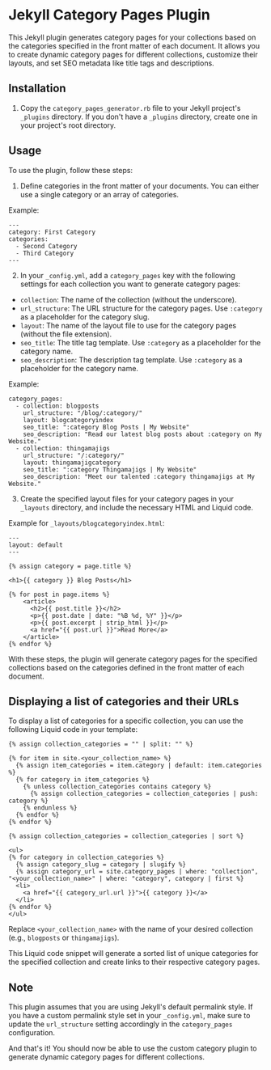 # Jekyll Category Pages Plugin

This Jekyll plugin generates category pages for your collections based on the categories specified in the front matter of each document. It allows you to create dynamic category pages for different collections, customize their layouts, and set SEO metadata like title tags and descriptions.

## Installation

1. Copy the `category_pages_generator.rb` file to your Jekyll project's `_plugins` directory. If you don't have a `_plugins` directory, create one in your project's root directory.

## Usage

To use the plugin, follow these steps:

1. Define categories in the front matter of your documents. You can either use a single category or an array of categories.

Example:

```
---
category: First Category
categories:
  - Second Category
  - Third Category
---
```

2. In your `_config.yml`, add a `category_pages` key with the following settings for each collection you want to generate category pages:

- `collection`: The name of the collection (without the underscore).
- `url_structure`: The URL structure for the category pages. Use `:category` as a placeholder for the category slug.
- `layout`: The name of the layout file to use for the category pages (without the file extension).
- `seo_title`: The title tag template. Use `:category` as a placeholder for the category name.
- `seo_description`: The description tag template. Use `:category` as a placeholder for the category name.

Example:

```
category_pages:
  - collection: blogposts
    url_structure: "/blog/:category/"
    layout: blogcategoryindex
    seo_title: ":category Blog Posts | My Website"
    seo_description: "Read our latest blog posts about :category on My Website."
  - collection: thingamajigs
    url_structure: "/:category/"
    layout: thingamajigcategory
    seo_title: ":category Thingamajigs | My Website"
    seo_description: "Meet our talented :category thingamajigs at My Website."
```

3. Create the specified layout files for your category pages in your `_layouts` directory, and include the necessary HTML and Liquid code.

Example for `_layouts/blogcategoryindex.html`:

```
---
layout: default
---

{% assign category = page.title %}

<h1>{{ category }} Blog Posts</h1>

{% for post in page.items %}
    <article>
      <h2>{{ post.title }}</h2>
      <p>{{ post.date | date: "%B %d, %Y" }}</p>
      <p>{{ post.excerpt | strip_html }}</p>
      <a href="{{ post.url }}">Read More</a>
    </article>
{% endfor %}
```

With these steps, the plugin will generate category pages for the specified collections based on the categories defined in the front matter of each document.

## Displaying a list of categories and their URLs

To display a list of categories for a specific collection, you can use the following Liquid code in your template:

```
{% assign collection_categories = "" | split: "" %}

{% for item in site.<your_collection_name> %}
  {% assign item_categories = item.category | default: item.categories %}
  {% for category in item_categories %}
    {% unless collection_categories contains category %}
      {% assign collection_categories = collection_categories | push: category %}
    {% endunless %}
  {% endfor %}
{% endfor %}

{% assign collection_categories = collection_categories | sort %}

<ul>
{% for category in collection_categories %}
  {% assign category_slug = category | slugify %}
  {% assign category_url = site.category_pages | where: "collection", "<your_collection_name>" | where: "category", category | first %}
  <li>
    <a href="{{ category_url.url }}">{{ category }}</a>
  </li>
{% endfor %}
</ul>
```

Replace `<your_collection_name>` with the name of your desired collection (e.g., `blogposts` or `thingamajigs`).

This Liquid code snippet will generate a sorted list of unique categories for the specified collection and create links to their respective category pages.

## Note

This plugin assumes that you are using Jekyll's default permalink style. If you have a custom permalink style set in your `_config.yml`, make sure to update the `url_structure` setting accordingly in the `category_pages` configuration.

And that's it! You should now be able to use the custom category plugin to generate dynamic category pages for different collections.
